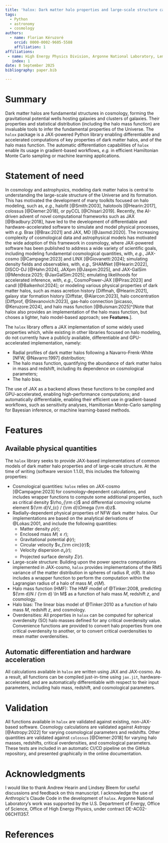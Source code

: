 ```yaml
---
title: 'halox: Dark matter halo properties and large-scale structure calculations using JAX'
tags:
  - Python
  - astronomy
  - cosmology
authors:
  - name: Florian Kéruzoré
    orcid: 0000-0002-9605-5588
    affiliation: 1
affiliations:
 - name: High Energy Physics Division, Argonne National Laboratory, Lemont, IL 60439, USA
   index: 1
date: 8 September 2025
bibliography: paper.bib

---
```


# Summary

Dark matter halos are fundamental structures in cosmology, forming the gravitational potential wells hosting galaxies and clusters of galaxies.
Their properties and statistical distribution (including the halo mass function) are invaluable tools to infer the fundamental properties of the Universe.
The `halox` package is a JAX-powered Python library enabling differentiable and accelerated computations of key properties of dark matter halos, and of the halo mass function.
The automatic differentiation capabilities of `halox` enable its usage in gradient-based workflows, *e.g.* in efficient Hamiltonian Monte Carlo sampling or machine learning applications.

# Statement of need

In cosmology and astrophysics, modeling dark matter halos is central to understanding the large-scale structure of the Universe and its formation.
This has motivated the development of many toolkits focused on halo modeling, such as, *e.g.*, halofit [@Smith:2003], halotools [@Hearin:2017], colossus [@Diemer:2018], or pyCCL [@Chisari:2019].
Recently, the AI-driven advent of novel computational frameworks such as JAX [@Bradbury:2018], have led to the development of differentiable and hardware-accelerated software to simulate and model physical processes, with *e.g.* Brax [@Brax:2021] and JAX, MD [@Jaxmd:2020].
The increasing complexity of cosmological data and astrophysical models has motivated the wide adoption of this framework in cosmology, where JAX-powered software has been published to address a wide variety of scientific goals, including
modeling fundamental cosmological quantities, with, *e.g.*, JAX-cosmo [@Campagne:2023] and LINX [@Giovanetti:2024];
simulating density fields and observables, with, *e.g.*, SHAMNet [@Hearin:2022], DISCO-DJ [@Hahn:2024], JAXpm [@Jaxpm:2025], and JAX-GalSim [@Mendoza:2025; @JaxGalSim:2025];
emulating likelihoods for accelerated inference, with, *e.g.*, CosmoPower-JAX [@Piras:2023] and candl [@Balkenhol:2024];
or modeling various physical properties of dark matter halos, such as mass acretion history [Diffmah, @Hearin:2021], galaxy star formation history [Diffstar, @Alarcon:2023], halo concentration [Diffprof, @Stevanovich:2023], gas-halo connection [picasso, @Keruzore:2024], and halo mass function [@Buisman:2025]^[Note that halox also provides an implementation of the halo mass function, but choses a lighter, halo model-based approach; see **Features**.].

The `halox` library offers a JAX implementation of some widely used properties which, while existing in other libraries focused on halo modeling, do not currently have a publicly available, differentiable and GPU-accelerated implementation, namely:

* Radial profiles of dark matter halos following a Navarro-Frenk-White [NFW, @Navarro:1997] distribution;
* The halo mass function, quantifying the abundance of dark matter halos in mass and redshift, including its dependence on cosmological parameters;
* The halo bias.

The use of JAX as a backend allows these functions to be compiled and GPU-accelerated, enabling high-performance computations; and automatically differentiable, enabling their efficient use in gradient-based workflows, such as sensitivity analyses, Hamiltonian Monte-Carlo sampling for Bayesian inference, or machine learning-based methods.

# Features

## Available physical quantities

The `halox` library seeks to provide JAX-based implementations of common models of dark matter halo properties and of large-scale structure.
At the time of writing (software version 1.1.0), this includes the following properties:

* Cosmological quantities: `halox` relies on JAX-cosmo [@Campagne:2023] for cosmology-dependent calculations, and includes wrapper functions to compute some additional properties, such as critical density $\rho_{\rm c}$ and differential comoving volume element ${\rm d}V_{c} / {\rm d}\Omega {\rm d}z$.
* Radially-dependent physical properties of NFW dark matter halos. Our implementations are based on the analytical derivations of @Lokas:2001, and include the following quantities:
  * Matter density $\rho(r)$;
  * Enclosed mass $M(\leq r)$;
  * Gravitational potential $\phi(r)$;
  * Circular velocity $v_{\rm circ}(r)$;
  * Velocity dispersion $\sigma_{v}(r)$;
  * Projected surface density $\Sigma(r)$.
* Large-scale structure: Building upon the power spectra computations implemented in JAX-cosmo, `halox` provides implementations of the RMS variance of the matter distribution in spheres of radius $R$, $\sigma(R)$. It also includes a wrapper function to perform the computation within the Lagrangian radius of a halo of mass $M$, $\sigma(M)$.
* Halo mass function (HMF): The HMF model of @Tinker:2008, predicting ${\rm d}N / {\rm d} \ln M$ as a function of halo mass $M$, redshift $z$, and cosmology.
* Halo bias: The linear bias model of @Tinker:2010 as a function of halo mass $M$, redshift $z$, and cosmology.
* Overdensities: All properties in `halox` can be computed for spherical overdensity (SO) halo masses defined for any critical overdensity value. Convenience functions are provided to convert halo properties from one critical overdensity to another, or to convert critical overdensities to mean matter overdensities.

## Automatic differentiation and hardware acceleration

All calculations available in `halox` are written using JAX and JAX-cosmo.
As a result, all functions can be compiled just-in-time using `jax.jit`, hardware-accelerated, and are automatically differentiable with respect to their input parameters, including halo mass, redshift, and cosmological parameters.

# Validation

All functions available in `halox` are validated against existing, non-JAX-based software.
Cosmology calculations are validated against Astropy [@Astropy:2022] for varying cosmological parameters and redshifts.
Other quantities are validated against `colossus` [@Diemer:2018] for varying halo masses, redshifts, critical overdensities, and cosmological parameters.
These tests are included in an automatic CI/CD pipeline on the GitHub repository, and presented graphically in the online documentation.

# Acknowledgments

I would like to thank Andrew Hearin and Lindsey Bleem for useful discussions and feedback on this manuscript.
I acknowledge the use of Anthropic's Claude Code in the development of `halox`.
Argonne National Laboratory’s work was supported by the U.S. Department of Energy, Office of Science, Office of High Energy Physics, under contract DE-AC02-06CH11357.

# References

